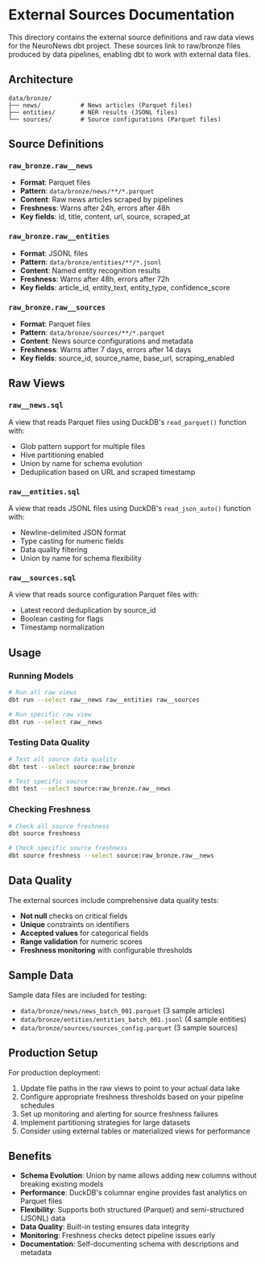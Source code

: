 # External Sources Documentation

This directory contains the external source definitions and raw data views for the NeuroNews dbt project. These sources link to raw/bronze files produced by data pipelines, enabling dbt to work with external data files.

## Architecture

```
data/bronze/
├── news/           # News articles (Parquet files)
├── entities/       # NER results (JSONL files)
└── sources/        # Source configurations (Parquet files)
```

## Source Definitions

### `raw_bronze.raw__news`
- **Format**: Parquet files
- **Pattern**: `data/bronze/news/**/*.parquet`
- **Content**: Raw news articles scraped by pipelines
- **Freshness**: Warns after 24h, errors after 48h
- **Key fields**: id, title, content, url, source, scraped_at

### `raw_bronze.raw__entities`
- **Format**: JSONL files
- **Pattern**: `data/bronze/entities/**/*.jsonl`
- **Content**: Named entity recognition results
- **Freshness**: Warns after 48h, errors after 72h
- **Key fields**: article_id, entity_text, entity_type, confidence_score

### `raw_bronze.raw__sources`
- **Format**: Parquet files
- **Pattern**: `data/bronze/sources/**/*.parquet`
- **Content**: News source configurations and metadata
- **Freshness**: Warns after 7 days, errors after 14 days
- **Key fields**: source_id, source_name, base_url, scraping_enabled

## Raw Views

### `raw__news.sql`
A view that reads Parquet files using DuckDB's `read_parquet()` function with:
- Glob pattern support for multiple files
- Hive partitioning enabled
- Union by name for schema evolution
- Deduplication based on URL and scraped timestamp

### `raw__entities.sql`
A view that reads JSONL files using DuckDB's `read_json_auto()` function with:
- Newline-delimited JSON format
- Type casting for numeric fields
- Data quality filtering
- Union by name for schema flexibility

### `raw__sources.sql`
A view that reads source configuration Parquet files with:
- Latest record deduplication by source_id
- Boolean casting for flags
- Timestamp normalization

## Usage

### Running Models
```bash
# Run all raw views
dbt run --select raw__news raw__entities raw__sources

# Run specific raw view
dbt run --select raw__news
```

### Testing Data Quality
```bash
# Test all source data quality
dbt test --select source:raw_bronze

# Test specific source
dbt test --select source:raw_bronze.raw__news
```

### Checking Freshness
```bash
# Check all source freshness
dbt source freshness

# Check specific source freshness
dbt source freshness --select source:raw_bronze.raw__news
```

## Data Quality

The external sources include comprehensive data quality tests:
- **Not null** checks on critical fields
- **Unique** constraints on identifiers
- **Accepted values** for categorical fields
- **Range validation** for numeric scores
- **Freshness monitoring** with configurable thresholds

## Sample Data

Sample data files are included for testing:
- `data/bronze/news/news_batch_001.parquet` (3 sample articles)
- `data/bronze/entities/entities_batch_001.jsonl` (4 sample entities)
- `data/bronze/sources/sources_config.parquet` (3 sample sources)

## Production Setup

For production deployment:
1. Update file paths in the raw views to point to your actual data lake
2. Configure appropriate freshness thresholds based on your pipeline schedules
3. Set up monitoring and alerting for source freshness failures
4. Implement partitioning strategies for large datasets
5. Consider using external tables or materialized views for performance

## Benefits

- **Schema Evolution**: Union by name allows adding new columns without breaking existing models
- **Performance**: DuckDB's columnar engine provides fast analytics on Parquet files
- **Flexibility**: Supports both structured (Parquet) and semi-structured (JSONL) data
- **Data Quality**: Built-in testing ensures data integrity
- **Monitoring**: Freshness checks detect pipeline issues early
- **Documentation**: Self-documenting schema with descriptions and metadata
